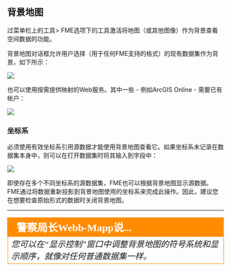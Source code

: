 ## 背景地图 ##

过菜单栏上的工具> FME选项下的工具激活将地图（或其他图像）作为背景查看空间数据的功能。

背景地图对话框允许用户选择（用于任何FME支持的格式）的现有数据集作为背景，如下所示：

![](./Images/Img1.042.DIBackgroundDialog.png)

也可以使用按需提供映射的Web服务。其中一些 - 例如ArcGIS Online - 需要已有帐户：

![](./Images/Img1.043.DIBackgroundServices.png)


### 坐标系 ###

必须使用有效坐标系引用源数据才能使用背景地图查看它。如果坐标系未记录在数据集本身中，则可以在打开数据集时将其输入到字段中：

![](./Images/Img1.044.DICoordinateSystem.png)

即使存在多个不同坐标系的源数据集，FME也可以根据背景地图显示源数据。FME通过将数据重新投影到背景地图使用的坐标系来完成此操作。因此，建议您在想要检查原始形式的数据时关闭背景地图。

---

<!--Person X Says Section-->

<table style="border-spacing: 0px">
<tr>
<td style="vertical-align:middle;background-color:darkorange;border: 2px solid darkorange">
<i class="fa fa-quote-left fa-lg fa-pull-left fa-fw" style="color:white;padding-right: 12px;vertical-align:text-top"></i>
<span style="color:white;font-size:x-large;font-weight: bold;font-family:serif">警察局长Webb-Mapp说...</span>
</td>
</tr>

<tr>
<td style="border: 1px solid darkorange">
<span style="font-family:serif; font-style:italic; font-size:larger">
您可以在“显示控制”窗口中调整背景地图的符号系统和显示顺序，就像对任何普通数据集一样。
</td>
</tr>
</table>
